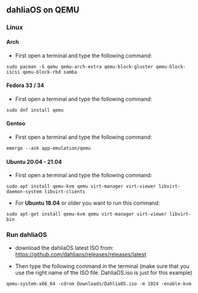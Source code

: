 ## dahliaOS on QEMU

### Linux

#### Arch
- First open a terminal and type the following command:

```
sudo pacman -S qemu qemu-arch-extra qemu-block-gluster qemu-block-iscsi qemu-block-rbd samba
```

#### Fedora 33 / 34
- First open a terminal and type the following command:

```
sudo dnf install qemu
```

#### Gentoo
- First open a terminal and type the following command:

```
emerge --ask app-emulation/qemu
```

#### Ubuntu 20.04 - 21.04
- First open a terminal and type the following command:

```
sudo apt install qemu-kvm qemu virt-manager virt-viewer libvirt-daemon-system libvirt-clients
```

- For **Ubuntu 18.04** or older you want to run this command: 

```
sudo apt-get install qemu-kvm qemu virt-manager virt-viewer libvirt-bin
```

### Run dahliaOS
- download the dahliaOS latest ISO from: https://github.com/dahliaos/releases/releases/latest

- Then type the following command in the terminal (make sure that you use the right name of the ISO file. DahliaOS.iso is just for this example)

```
qemu-system-x86_64 -cdrom Downloads/DahliaOS.iso -m 1024 -enable-kvm
```
